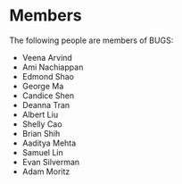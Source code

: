 # Members
The following people are members of BUGS:

- Veena Arvind
- Ami Nachiappan
- Edmond Shao
- George Ma
- Candice Shen
- Deanna Tran
- Albert Liu
- Shelly Cao
- Brian Shih
- Aaditya Mehta
- Samuel Lin
- Evan Silverman
- Adam Moritz
